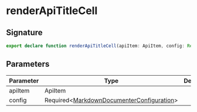 
# renderApiTitleCell

## Signature

```typescript
export declare function renderApiTitleCell(apiItem: ApiItem, config: Required<MarkdownDocumenterConfiguration>): DocTableCell;
```

## Parameters

|  Parameter | Type | Description |
|  --- | --- | --- |
|  apiItem | ApiItem |  |
|  config | Required&lt;[MarkdownDocumenterConfiguration](docs/api-markdown-documenter/markdowndocumenterconfiguration-interface)<!-- -->&gt; |  |

